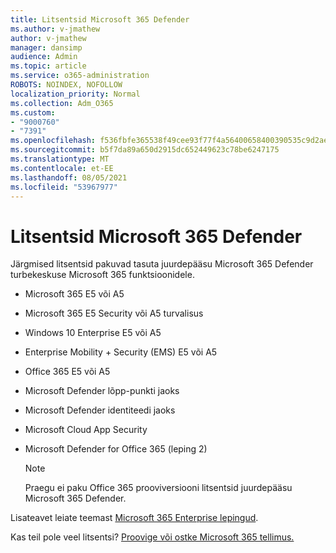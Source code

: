 ```yaml
---
title: Litsentsid Microsoft 365 Defender
ms.author: v-jmathew
author: v-jmathew
manager: dansimp
audience: Admin
ms.topic: article
ms.service: o365-administration
ROBOTS: NOINDEX, NOFOLLOW
localization_priority: Normal
ms.collection: Adm_O365
ms.custom:
- "9000760"
- "7391"
ms.openlocfilehash: f536fbfe365538f49cee93f77f4a56400658400390535c9d2ae142004b2c2274
ms.sourcegitcommit: b5f7da89a650d2915dc652449623c78be6247175
ms.translationtype: MT
ms.contentlocale: et-EE
ms.lasthandoff: 08/05/2021
ms.locfileid: "53967977"
---
```

# <a name="licenses-for-microsoft-365-defender"></a>Litsentsid Microsoft 365 Defender

Järgmised litsentsid pakuvad tasuta juurdepääsu Microsoft 365 Defender turbekeskuse Microsoft 365 funktsioonidele.

- Microsoft 365 E5 või A5
- Microsoft 365 E5 Security või A5 turvalisus
- Windows 10 Enterprise E5 või A5
- Enterprise Mobility + Security (EMS) E5 või A5
- Office 365 E5 või A5
- Microsoft Defender lõpp-punkti jaoks
- Microsoft Defender identiteedi jaoks
- Microsoft Cloud App Security
- Microsoft Defender for Office 365 (leping 2)

    > [!NOTE]
    > Praegu ei paku Office 365 prooviversiooni litsentsid juurdepääsu Microsoft 365 Defender.

Lisateavet leiate teemast [Microsoft 365 Enterprise lepingud](https://go.microsoft.com/fwlink/?linkid=2143458).

Kas teil pole veel litsentsi? [Proovige või ostke Microsoft 365 tellimus.](https://go.microsoft.com/fwlink/?linkid=2143625)
